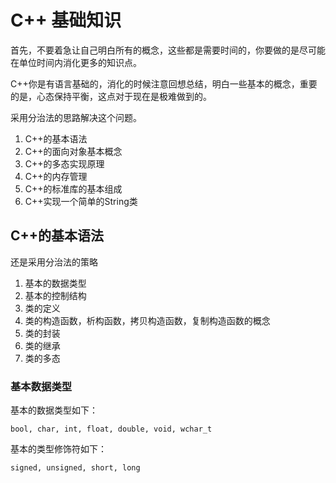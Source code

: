 # C++ 基础知识

首先，不要着急让自己明白所有的概念，这些都是需要时间的，你要做的是尽可能在单位时间内消化更多的知识点。

C++你是有语言基础的，消化的时候注意回想总结，明白一些基本的概念，重要的是，心态保持平衡，这点对于现在是极难做到的。

采用分治法的思路解决这个问题。

1. C++的基本语法
2. C++的面向对象基本概念
3. C++的多态实现原理
4. C++的内存管理
5. C++的标准库的基本组成
6. C++实现一个简单的String类

## C++的基本语法

还是采用分治法的策略

1. 基本的数据类型
2. 基本的控制结构
3. 类的定义
4. 类的构造函数，析构函数，拷贝构造函数，复制构造函数的概念
5. 类的封装
6. 类的继承
7. 类的多态

### 基本数据类型

基本的数据类型如下：

    bool, char, int, float, double, void, wchar_t

基本的类型修饰符如下：

    signed, unsigned, short, long

